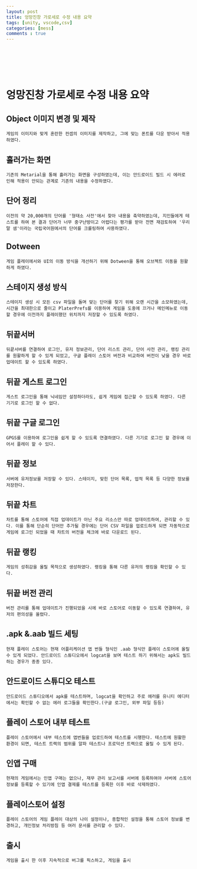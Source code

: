 ```yaml
---
layout: post
title: 엉망진창 가로세로 수정 내용 요약
tags: [unity, vscode,csv]
categories: [mess]
comments : true
---
```

<br>
<br>
<br>
<br>

# 엉망진창 가로세로 수정 내용 요약<br>
## Object 이미지 변경 및 제작<br>
    게임의 이미지와 맞게 혼란한 컨셉의 이미지를 제작하고, 그에 맞는 폰트를 다운 받아서 적용하였다.

## 흘러가는 화면<br>
    기존의 Metarial을 통해 흘러가는 화면을 구성하였는데, 이는 안드로이드 빌드 시 에러로 인해 적용이 안되는 관계로 기존의 내용을 수정하였다.

## 단어 정리<br>
    이전의 약 20,000개의 단어를 '형태소 사전'에서 찾아 내용을 축약하였는데, 지인들에게 테스트를 하여 본 결과 단어가 너무 중구난방이고 어렵다는 평가를 받아 전면 재검토하여 '우리말 샘'이라는 국립국어원에서의 단어를 크롤링하여 사용하였다. 

## Dotween<br>
    게임 플레이에서와 UI의 이동 방식을 개선하기 위해 Dotween을 통해 오브젝트 이동을 원활하게 하였다.

## 스테이지 생성 방식<br>
    스테이지 생성 시 모든 csv 파일을 돌며 맞는 단어를 찾기 위해 오랜 시간을 소모하였는데, 시간을 최대한으로 줄이고 PlaterPrefs를 이용하여 게임을 도중에 끄거나 메인메뉴로 이동할 경우에 이전까지 플레이했던 위치까지 저장할 수 있도록 하였다.

## 뒤끝서버<br>
    뒤끝서버를 연결하여 로그인, 유저 정보관리, 단어 리스트 관리, 단어 사전 관리, 랭킹 관리를 원활하게 할 수 있게 되었고, 구글 플레이 스토어 버전과 비교하여 버전이 낮을 경우 바로 업데이트 할 수 있도록 하였다.

## 뒤끝 게스트 로그인<br>
    게스트 로그인을 통해 닉네임만 설정하더라도, 쉽게 게임에 접근할 수 있도록 하였다. 다른 기기로 로그인 할 수 없다.

## 뒤끝 구글 로그인<br>
    GPGS를 이용하여 로그인을 쉽게 할 수 있도록 연결하였다. 다른 기기로 로그인 할 경우에 이어서 플레이 할 수 있다.
    
## 뒤끝 정보<br>
    서버에 유저정보를 저장할 수 있다. 스테이지, 맞힌 단어 목록, 업적 목록 등 다양한 정보를 저장한다.

## 뒤끝 차트<br>
    차트를 통해 스토어에 직접 업데이트가 아닌 주요 리소스만 따로 업데이트하여, 관리할 수 있다. 이를 통해 단순히 단어만 추가될 경우에는 단어 CSV 파일을 업로드하게 되면 자동적으로 게임에 로그인 되었을 때 차트의 버전을 체크에 바로 다운로드 된다.

## 뒤끝 랭킹<br>
    게임의 성취감을 올릴 목적으로 생성하였다. 랭킹을 통해 다른 유저의 랭킹을 확인할 수 있다.

## 뒤끝 버전 관리<br>
    버전 관리를 통해 업데이트가 진행되었을 시에 바로 스토어로 이동할 수 있도록 연결하여, 유저의 편의성을 올렸다.

## .apk &.aab 빌드 세팅<br>
    현재 플레이 스토어는 현재 어플리케이션 앱 번들 형식인 .aab 형식만 플레이 스토어에 올릴 수 있게 되었다. 안드로이드 스튜디오에서 logcat을 보며 테스트 하기 위해서는 apk도 빌드하는 경우가 종종 있다.

## 안드로이드 스튜디오 테스트<br>
    안드로이드 스튜디오에서 apk를 테스트하며, logcat을 확인하고 주로 에러를 유니티 에디터에서는 확인할 수 없는 에러 로그들을 확인한다.(구글 로그인, 외부 파일 등등)

## 플레이 스토어 내부 테스트<br>
    플레이 스토어에서 내부 테스트에 앱번들을 업로드하여 테스트를 시행한다. 테스트에 원활한 환경이 되면, 테스트 트랙의 범위를 알파 테스트나 프로덕션 트랙으로 올릴 수 있게 된다.

## 인앱 구매<br>
    현재의 게임에서는 인앱 구매는 없으나, 재무 관리 보고서를 서버에 등록하여야 서버에 스토어 정보를 등록할 수 있기에 인앱 결제를 테스트를 등록한 이후 바로 삭제하였다.

## 플레이스토어 설정<br>
    플레이 스토어의 게임 플레이 대상의 나이 설정이나, 종합적인 설정을 통해 스토어 정보를 변경하고, 개인정보 처리방침 등 여러 문서를 관리할 수 있다. 

## 출시<br>
    게임을 출시 한 이후 지속적으로 버그를 픽스하고, 게임을 출시
    